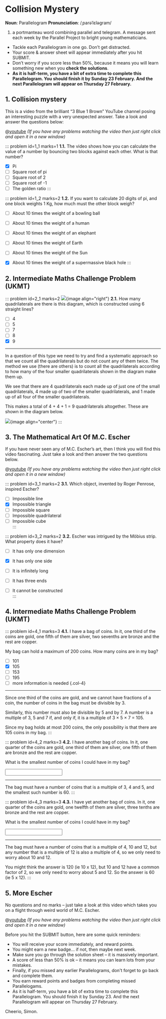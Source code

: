 # Collision Mystery

<div class="dictionary">

__Noun__: Parallelogram
__Pronunciation__: /ˌparəˈlɛləɡram/

1. a portmanteau word combining parallel and telegram. A message sent each
week by the Parallel Project to bright young mathematicians.

</div>

*	Tackle each Parallelogram in one go. Don’t get distracted.
*	Your score & answer sheet will appear immediately after you hit SUBMIT.
*	Don’t worry if you score less than 50%, because it means you will learn something new when you __check the solutions__.
* __As it is half-term, you have a bit of extra time to complete this Parallelogram. You should finish it by Sunday 23 February. And the next Parallelogram will appear on Thursday 27 February.__


## 1.	Collision mystery

This is a video from the brilliant “3 Blue 1 Brown” YouTube channel posing an interesting puzzle with a very unexpected answer. Take a look and answer the questions below:

@[youtube](HEfHFsfGXjs?rel=0) _(If you have any problems watching the video then just right click and open it in a new window)_

::: problem id=1_1 marks=1
__1.1.__ The video shows how you can calculate the value of a number by bouncing two blocks against each other. What is that number?

* [x] Pi
* [ ] Square root of pi
* [ ] Square root of 2
* [ ] Square root of -1
* [ ] The golden ratio
:::

::: problem id=1_2 marks=2
__1.2.__ If you want to calculate 20 digits of pi, and one block weights 1 Kg, how much must the other block weigh?

* [ ] About 10 times the weight of a bowling ball
* [ ] About 10 times the weight of a human
* [ ] About 10 times the weight of an elephant
* [ ] About 10 times the weight of Earth
* [ ] About 10 times the weight of the Sun
* [x] About 10 times the weight of a supermassive black hole
:::


## 2. Intermediate Maths Challenge Problem (UKMT)
<!--- 2013 (3) --->

::: problem id=2_1 marks=2
![](/resources/9-19-collision-mystery/2-quadrilaterals.jpg){image align="right"}
__2.1.__ How many quadrilaterals are there is this diagram, which is constructed using 6 straight lines?

* [ ] 4  
* [ ] 5  
* [ ] 7  
* [ ] 8  
* [x] 9  

---

In a question of this type we need to try and find a systematic approach so that we count all the quadrilaterals but do not count any of them twice. The method we use (there are others) is to count all the quadrilaterals according to how many of the four smaller quadrilaterals shown in the diagram make them up.  

We see that there are 4 quadrilaterals each made up of just one of the small quadrilaterals, 4 made up of two of the smaller quadrilaterals, and 1 made up of all four of the smaller quadrilaterals.  

This makes a total of 4 + 4 + 1 = 9 quadrilaterals altogether. These are shown in the diagram below.

![](/resources/9-19-collision-mystery/2-quadrilaterals-answer.jpg){image align="center"}
:::


## 3. The Mathematical Art Of M.C. Escher

If you have never seen any of M.C. Escher’s art, then I think you will find this video fascinating. Just take a look and then answer the two questions below.

@[youtube](Kcc56fRtrKU?rel=0) _(If you have any problems watching the video then just right click and open it in a new window)_

::: problem id=3_1 marks=2
__3.1.__ Which object, invented by Roger Penrose, inspired Escher?

* [ ] Impossible line  
* [x] Impossible triangle	 
* [ ] Impossible square  
* [ ] Impossible quadrilateral  
* [ ] Impossible cube  
:::

::: problem id=3_2 marks=2
__3.2.__ Escher was intrigued by the Möbius strip. What property does it have?

* [ ] It has only one dimension  
* [x] It has only one side  
* [ ] It is infinitely long  
* [ ] It has three ends  
* [ ] It cannot be constructed  
:::


## 4. Intermediate Maths Challenge Problem (UKMT)
<!--- 2013 (15) --->

::: problem id=4_1 marks=3
__4.1.__ I have a bag of coins. In it, one third of the coins are gold, one fifth of them are silver, two sevenths are bronze and the rest are copper.  

My bag can hold a maximum of 200 coins. How many coins are in my bag?

* [ ] 101
* [x] 105
* [ ] 153
* [ ] 195
* [ ] more information is needed
{.col-4}

---

Since one third of the coins are gold, and we cannot have fractions of a coin, the number of coins in the bag must be divisible by 3.  

Similarly, this number must also be divisible by 5 and by 7. A number is a multiple of 3, 5 and 7 if, and only if, it is a multiple of 3 × 5 × 7 = 105.  

Since my bag holds at most 200 coins, the only possibility is that there are 105 coins in my bag.
:::

::: problem id=4_2 marks=3
__4.2.__ I have another bag of coins. In it, one quarter of the coins are gold, one third of them are silver, one fifth of them are bronze and the rest are copper.  

What is the smallest number of coins I could have in my bag?

<input type="number" solution="60"/>  

---

The bag must have a number of coins that is a multiple of 3, 4 and 5, and the smallest such number is 60.
:::

::: problem id=4_3 marks=3
__4.3.__ I have yet another bag of coins. In it, one quarter of the coins are gold, one twelfth of them are silver, three tenths are bronze and the rest are copper.  

What is the smallest number of coins I could have in my bag?

<input type="number" solution="60"/>  

---

The bag must have a number of coins that is a multiple of 4, 10 and 12, but any number that is a multiple of 12 is also a multiple of 4, so we only need to worry about 10 and 12.

You might think the answer is 120 (ie 10 x 12), but 10 and 12 have a common factor of 2, so we only need to worry about 5 and 12. So the answer is 60 (ie 5 x 12).
:::


## 5. More Escher

No questions and no marks – just take a look at this video which takes you on a flight through weird world of M.C. Escher.

@[youtube](kZfRaPBa6dk?rel=0) _(If you have any problems watching the video then just right click and open it in a new window)_


Before you hit the SUBMIT button, here are some quick reminders:

*	You will receive your score immediately, and reward points.
*	You might earn a new badge… if not, then maybe next week.
*	Make sure you go through the solution sheet – it is massively important.
*	A score of less than 50% is ok – it means you can learn lots from your mistakes.
*	Finally, if you missed any earlier Parallelograms, don't forget to go back and complete them.
*	You earn reward points and badges from completing missed Parallelogams.
*	As it is half-term, you have a bit of extra time to complete this Parallelogram. You should finish it by Sunday 23. And the next Parallelogram will appear on Thursday 27 February.

Cheerio,
Simon.
